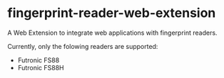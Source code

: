 # fingerprint-reader-web-extension
A Web Extension to integrate web applications with fingerprint readers.

Currently, only the folowing readers are supported:

 - Futronic FS88
 - Futronic FS88H
